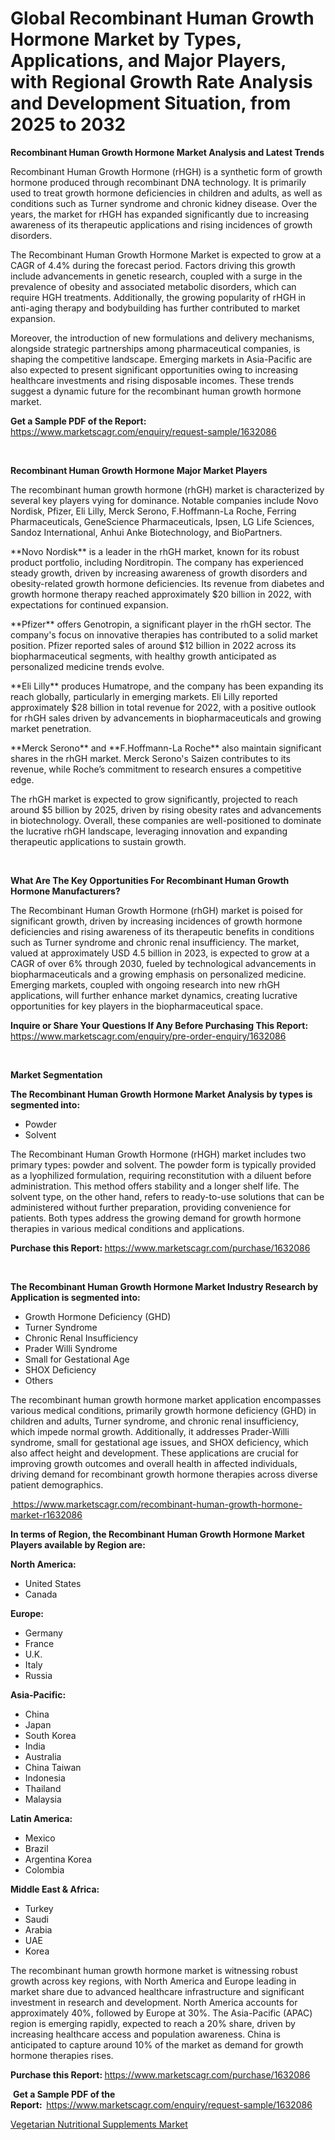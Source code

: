 <p><h1>Global Recombinant Human Growth Hormone Market by Types, Applications, and Major Players, with Regional Growth Rate Analysis and Development Situation, from 2025 to 2032</h1></p><p><strong>Recombinant Human Growth Hormone Market Analysis and Latest Trends</strong></p>
<p><p>Recombinant Human Growth Hormone (rHGH) is a synthetic form of growth hormone produced through recombinant DNA technology. It is primarily used to treat growth hormone deficiencies in children and adults, as well as conditions such as Turner syndrome and chronic kidney disease. Over the years, the market for rHGH has expanded significantly due to increasing awareness of its therapeutic applications and rising incidences of growth disorders.</p><p>The Recombinant Human Growth Hormone Market is expected to grow at a CAGR of 4.4% during the forecast period. Factors driving this growth include advancements in genetic research, coupled with a surge in the prevalence of obesity and associated metabolic disorders, which can require HGH treatments. Additionally, the growing popularity of rHGH in anti-aging therapy and bodybuilding has further contributed to market expansion. </p><p>Moreover, the introduction of new formulations and delivery mechanisms, alongside strategic partnerships among pharmaceutical companies, is shaping the competitive landscape. Emerging markets in Asia-Pacific are also expected to present significant opportunities owing to increasing healthcare investments and rising disposable incomes. These trends suggest a dynamic future for the recombinant human growth hormone market.</p></p>
<p><strong>Get a Sample PDF of the Report:&nbsp;</strong> <a href="https://www.marketscagr.com/enquiry/request-sample/1632086?utm_campaign=2804&utm_medium=2&utm_source=Github&utm_content=ia&utm_term=08032025&utm_id=recombinant-human-growth-hormone">https://www.marketscagr.com/enquiry/request-sample/1632086</a></p>
<p>&nbsp;</p>
<p><strong>Recombinant Human Growth Hormone Major Market Players</strong></p>
<p><p>The recombinant human growth hormone (rhGH) market is characterized by several key players vying for dominance. Notable companies include Novo Nordisk, Pfizer, Eli Lilly, Merck Serono, F.Hoffmann-La Roche, Ferring Pharmaceuticals, GeneScience Pharmaceuticals, Ipsen, LG Life Sciences, Sandoz International, Anhui Anke Biotechnology, and BioPartners.</p><p>**Novo Nordisk** is a leader in the rhGH market, known for its robust product portfolio, including Norditropin. The company has experienced steady growth, driven by increasing awareness of growth disorders and obesity-related growth hormone deficiencies. Its revenue from diabetes and growth hormone therapy reached approximately $20 billion in 2022, with expectations for continued expansion.</p><p>**Pfizer** offers Genotropin, a significant player in the rhGH sector. The company's focus on innovative therapies has contributed to a solid market position. Pfizer reported sales of around $12 billion in 2022 across its biopharmaceutical segments, with healthy growth anticipated as personalized medicine trends evolve.</p><p>**Eli Lilly** produces Humatrope, and the company has been expanding its reach globally, particularly in emerging markets. Eli Lilly reported approximately $28 billion in total revenue for 2022, with a positive outlook for rhGH sales driven by advancements in biopharmaceuticals and growing market penetration.</p><p>**Merck Serono** and **F.Hoffmann-La Roche** also maintain significant shares in the rhGH market. Merck Serono's Saizen contributes to its revenue, while Roche’s commitment to research ensures a competitive edge.</p><p>The rhGH market is expected to grow significantly, projected to reach around $5 billion by 2025, driven by rising obesity rates and advancements in biotechnology. Overall, these companies are well-positioned to dominate the lucrative rhGH landscape, leveraging innovation and expanding therapeutic applications to sustain growth.</p></p>
<p>&nbsp;</p>
<p><strong>What Are The Key Opportunities For Recombinant Human Growth Hormone Manufacturers?</strong></p>
<p><p>The Recombinant Human Growth Hormone (rhGH) market is poised for significant growth, driven by increasing incidences of growth hormone deficiencies and rising awareness of its therapeutic benefits in conditions such as Turner syndrome and chronic renal insufficiency. The market, valued at approximately USD 4.5 billion in 2023, is expected to grow at a CAGR of over 6% through 2030, fueled by technological advancements in biopharmaceuticals and a growing emphasis on personalized medicine. Emerging markets, coupled with ongoing research into new rhGH applications, will further enhance market dynamics, creating lucrative opportunities for key players in the biopharmaceutical space.</p></p>
<p><strong>Inquire or Share Your Questions If Any Before Purchasing This Report:</strong> <a href="https://www.marketscagr.com/enquiry/pre-order-enquiry/1632086?utm_campaign=2804&utm_medium=2&utm_source=Github&utm_content=ia&utm_term=08032025&utm_id=recombinant-human-growth-hormone">https://www.marketscagr.com/enquiry/pre-order-enquiry/1632086</a></p>
<p>&nbsp;</p>
<p><strong>Market Segmentation</strong></p>
<p><strong>The Recombinant Human Growth Hormone Market Analysis by types is segmented into:</strong></p>
<p><ul><li>Powder</li><li>Solvent</li></ul></p>
<p><p>The Recombinant Human Growth Hormone (rHGH) market includes two primary types: powder and solvent. The powder form is typically provided as a lyophilized formulation, requiring reconstitution with a diluent before administration. This method offers stability and a longer shelf life. The solvent type, on the other hand, refers to ready-to-use solutions that can be administered without further preparation, providing convenience for patients. Both types address the growing demand for growth hormone therapies in various medical conditions and applications.</p></p>
<p><strong>Purchase this Report:&nbsp;</strong><a href="https://www.marketscagr.com/purchase/1632086?utm_campaign=2804&utm_medium=2&utm_source=Github&utm_content=ia&utm_term=08032025&utm_id=recombinant-human-growth-hormone">https://www.marketscagr.com/purchase/1632086</a></p>
<p>&nbsp;</p>
<p><strong>The Recombinant Human Growth Hormone Market Industry Research by Application is segmented into:</strong></p>
<p><ul><li>Growth Hormone Deficiency (GHD)</li><li>Turner Syndrome</li><li>Chronic Renal Insufficiency</li><li>Prader Willi Syndrome</li><li>Small for Gestational Age</li><li>SHOX Deficiency</li><li>Others</li></ul></p>
<p><p>The recombinant human growth hormone market application encompasses various medical conditions, primarily growth hormone deficiency (GHD) in children and adults, Turner syndrome, and chronic renal insufficiency, which impede normal growth. Additionally, it addresses Prader-Willi syndrome, small for gestational age issues, and SHOX deficiency, which also affect height and development. These applications are crucial for improving growth outcomes and overall health in affected individuals, driving demand for recombinant growth hormone therapies across diverse patient demographics.</p></p>
<p><a href="https://www.marketscagr.com/recombinant-human-growth-hormone-market-r1632086?utm_campaign=2804&utm_medium=2&utm_source=Github&utm_content=ia&utm_term=08032025&utm_id=recombinant-human-growth-hormone">&nbsp;https://www.marketscagr.com/recombinant-human-growth-hormone-market-r1632086</a></p>
<p><strong>In terms of Region, the Recombinant Human Growth Hormone Market Players available by Region are:</strong></p>
<p>
    <p> <strong> North America: </strong>
        <ul>
            <li>United States</li>
            <li>Canada</li>
        </ul>
        </p> 
    <p> <strong> Europe: </strong>
        <ul>
            <li>Germany</li>
            <li>France</li>
            <li>U.K.</li>
            <li>Italy</li>
            <li>Russia</li>
        </ul>
        </p> 
    <p> <strong> Asia-Pacific: </strong>
        <ul>
            <li>China</li>
            <li>Japan</li>
            <li>South Korea</li>
            <li>India</li>
            <li>Australia</li>
            <li>China Taiwan</li>
            <li>Indonesia</li>
            <li>Thailand</li>
            <li>Malaysia</li>
        </ul>
        </p> 
    <p> <strong> Latin America: </strong>
        <ul>
            <li>Mexico</li>
            <li>Brazil</li>
            <li>Argentina Korea</li>
            <li>Colombia</li>
        </ul>
        </p> 
    <p> <strong> Middle East & Africa: </strong>
        <ul>
            <li>Turkey</li>
            <li>Saudi</li>
            <li>Arabia</li>
            <li>UAE</li>
            <li>Korea</li>
        </ul>
    </p>
    </p>
<p><p>The recombinant human growth hormone market is witnessing robust growth across key regions, with North America and Europe leading in market share due to advanced healthcare infrastructure and significant investment in research and development. North America accounts for approximately 40%, followed by Europe at 30%. The Asia-Pacific (APAC) region is emerging rapidly, expected to reach a 20% share, driven by increasing healthcare access and population awareness. China is anticipated to capture around 10% of the market as demand for growth hormone therapies rises.</p></p>
<p><strong>Purchase this Report: </strong><a href="https://www.marketscagr.com/purchase/1632086?utm_campaign=2804&utm_medium=2&utm_source=Github&utm_content=ia&utm_term=08032025&utm_id=recombinant-human-growth-hormone">https://www.marketscagr.com/purchase/1632086</a></p>
<p>&nbsp;<strong>Get a Sample PDF of the Report:&nbsp;&nbsp;</strong><a href="https://www.marketscagr.com/enquiry/request-sample/1632086?utm_campaign=2804&utm_medium=2&utm_source=Github&utm_content=ia&utm_term=08032025&utm_id=recombinant-human-growth-hormone">https://www.marketscagr.com/enquiry/request-sample/1632086</a></p>
<p><strong></strong></p>
<p><p><a href="https://github.com/iroldilom/Market-Research-Report-List-1/blob/main/vegetarian-nutritional-supplements-market.md?utm_campaign=2804&utm_medium=2&utm_source=Github&utm_content=ia&utm_term=08032025&utm_id=recombinant-human-growth-hormone">Vegetarian Nutritional Supplements Market</a></p></p>